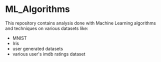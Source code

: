 # ML_Algorithms

This repository contains analysis done with Machine Learning algorithms and techniques on various datasets like:
* MNIST
* Iris
* user generated datasets
* various user's imdb ratings dataset
